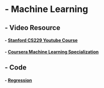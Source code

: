 # - Machine Learning
## - Video Resource
#### - [Stanford CS229 Youtube Course](https://www.youtube.com/playlist?list=PLoROMvodv4rMiGQp3WXShtMGgzqpfVfbU)
#### - [Coursera Machine Learning Specialization](https://www.coursera.org/programs/sobma/specializations/machine-learning-introduction?authProvider=bancolombia)
## - Code
#### - [Regression](https://github.com/LamarckLab/026_ML_Regression)
